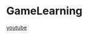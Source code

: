 #  GameLearning

[youtube](https://www.youtube.com/watch?v=cJy61bOqQpg&list=PLY1P2_piiWEYjjumZztc_U4EYTpwx9mfe&index=8)

